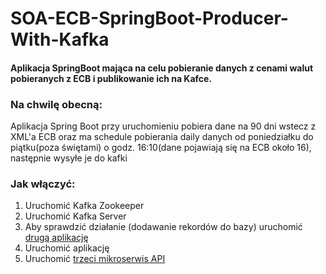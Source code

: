 # SOA-ECB-SpringBoot-Producer-With-Kafka
#### Aplikacja SpringBoot mająca na celu pobieranie danych z cenami walut pobieranych z ECB i publikowanie ich na Kafce.

### Na chwilę obecną:
Aplikacja Spring Boot przy uruchomieniu pobiera dane na 90 dni wstecz z XML'a ECB oraz ma schedule pobierania daily danych od poniedziałku do piątku(poza świętami) o godz. 16:10(dane pojawiają się na ECB około 16), następnie wysyłe je do kafki

### Jak włączyć:
1. Uruchomić Kafka Zookeeper
2. Uruchomić Kafka Server
3. Aby sprawdzić działanie (dodawanie rekordów do bazy) uruchomić [drugą aplikację](https://github.com/KamilPalubicki/SOA-ECB-SpringBoot-Consumer) 
4. Uruchomić aplikację  
5. Uruchomić [trzeci mikroserwis API](https://github.com/Kacper-Pohl/SOA-ECB-SpringBoot-API)
